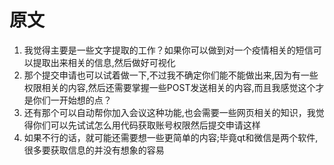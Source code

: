 # 原文  
1. 我觉得主要是一些文字提取的工作？如果你可以做到对一个疫情相关的短信可以提取出来相关的信息,然后做好可视化
2. 那个提交申请也可以试着做一下,不过我不确定你们能不能做出来,因为有一些权限相关的内容,然后还需要掌握一些POST发送相关的内容,而且我感觉这个才是你们一开始想的点？
3. 还有那个可以自动帮你加入会议这种功能,也会需要一些网页相关的知识，我觉得你们可以先试试怎么用代码获取账号权限然后提交申请这样
4. 如果不行的话，就可能还需要想一些更简单的内容;毕竟qt和微信是两个软件,很多要获取信息的并没有想象的容易
